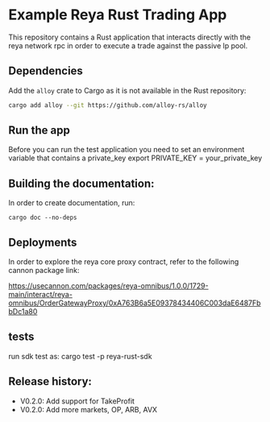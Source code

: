 # Example Reya Rust Trading App

This repository contains a Rust application that interacts directly with the reya network rpc in order to execute a trade against the passive lp pool.

## Dependencies

Add the `alloy` crate to Cargo as it is not available in the Rust repository:
```sh
cargo add alloy --git https://github.com/alloy-rs/alloy
```

## Run the app
Before you can run the test application you need to set an environment variable that contains a private_key
export PRIVATE_KEY = your_private_key

## Building the documentation:
In order to create documentation, run: 
```
cargo doc --no-deps
```

## Deployments
In order to explore the reya core proxy contract, refer to the following cannon package link: 

https://usecannon.com/packages/reya-omnibus/1.0.0/1729-main/interact/reya-omnibus/OrderGatewayProxy/0xA763B6a5E09378434406C003daE6487FbbDc1a80


## tests
run sdk test as: cargo test  -p reya-rust-sdk

## Release history:
- V0.2.0: Add support for TakeProfit
- V0.2.0: Add more markets, OP, ARB, AVX
